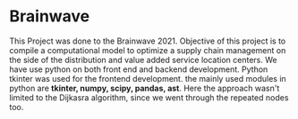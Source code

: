 # Brainwave
This Project was done to the Brainwave 2021. Objective of this project is to compile a computational model to optimize a supply chain management on the side of the distribution and value added service location centers. We have use python on both front end and backend development. Python tkinter was used for the frontend development. the mainly used modules in python are **tkinter, numpy, scipy, pandas, ast**. Here the approach wasn't limited to the Dijkasra algorithm, since we went through the repeated nodes too. 
